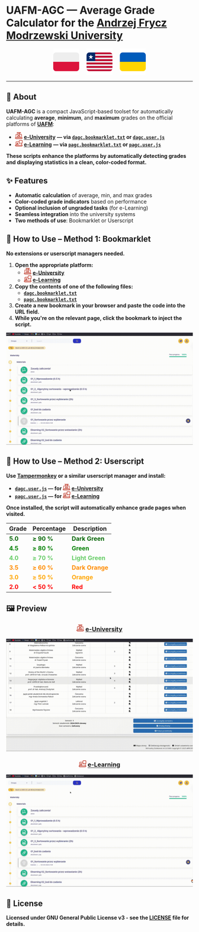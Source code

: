 # **UAFM-AGC** — **Average Grade Calculator for the [Andrzej Frycz Modrzewski University](https://uafm.edu.pl/)**

<p align="center">
  <a href="docs/pl.md"><img src="assets/pl_icon.svg" width="70" alt="Polski"></a>
  &nbsp;&nbsp;&nbsp;
  <a href="README.md"><img src="assets/en_icon.svg" width="70" alt="English"></a>
  &nbsp;&nbsp;&nbsp;
  <a href="docs/ua.md"><img src="assets/ua_icon.svg" width="70" alt="Українська"></a>
</p>

---

## 📌 **About**

**UAFM-AGC** is a compact JavaScript-based toolset for automatically calculating **average**, **minimum**, and **maximum** grades on the official platforms of [**UAFM**](https://uafm.edu.pl/):

- <img src="assets/dziekanat.svg" width="20" alt="e-University icon"> [**e-University**](https://dziekanat.uafm.edu.pl) **— via [`dagc.bookmarklet.txt`](dagc.bookmarklet.txt) or [`dagc.user.js`](js/dagc.user.js)**  
- <img src="assets/platforma.svg" width="20" alt="e-Learning icon"> [**e-Learning**](https://platforma.uafm.edu.pl) **— via [`pagc.bookmarklet.txt`](pagc.bookmarklet.txt) or [`pagc.user.js`](js/pagc.user.js)**

**These scripts enhance the platforms by automatically detecting grades and displaying statistics in a clean, color-coded format.**

## **✨ Features**

- **Automatic calculation** of average, min, and max grades
- **Color-coded grade indicators** based on performance
- **Optional inclusion of ungraded tasks** (for e-Learning)
- **Seamless integration** into the university systems
- **Two methods of use**: Bookmarklet or Userscript

## **🔖 How to Use – Method 1: Bookmarklet**

**No extensions or userscript managers needed.**

1. **Open the appropriate platform:**
   - <img src="assets/dziekanat.svg" width="20" alt="e-University"> [**e-University**](https://dziekanat.uafm.edu.pl)
   - <img src="assets/platforma.svg" width="20" alt="e-Learning"> [**e-Learning**](https://platforma.uafm.edu.pl)
2. **Copy the contents of one of the following files:**
   - [**`dagc.bookmarklet.txt`**](dagc.bookmarklet.txt)
   - [**`pagc.bookmarklet.txt`**](pagc.bookmarklet.txt)
3. **Create a new bookmark in your browser and paste the code into the URL field.**
4. **While you're on the relevant page, click the bookmark to inject the script.**

![bookmarklet](assets/bookmarklet.gif)

## **🧠 How to Use – Method 2: Userscript**

**Use [Tampermonkey](https://www.tampermonkey.net/) or a similar userscript manager and install:**

- **[`dagc.user.js`](js/dagc.user.js) — for <img src="assets/dziekanat.svg" width="20" alt="e-University"> [e-University](https://dziekanat.uafm.edu.pl)**
- **[`pagc.user.js`](js/pagc.user.js) — for <img src="assets/platforma.svg" width="20" alt="e-Learning"> [e-Learning](https://platforma.uafm.edu.pl)**

**Once installed, the script will automatically enhance grade pages when visited.**

<div align="center">
<table style="font-size: 16px; border-spacing: 15px 8px;">
  <thead>
    <tr><th>Grade</th><th>Percentage</th><th>Description</th></tr>
  </thead>
  <tbody>
    <tr style="color:darkgreen;"><td><strong>5.0</strong></td><td><strong>≥ 90 %</strong></td><td><strong>Dark Green</strong></td></tr>
    <tr style="color:green;"><td><strong>4.5</strong></td><td><strong>≥ 80 %</strong></td><td><strong>Green</strong></td></tr>
    <tr style="color:#66cc66;"><td><strong>4.0</strong></td><td><strong>≥ 70 %</strong></td><td><strong>Light Green</strong></td></tr>
    <tr style="color:#FF8C00;"><td><strong>3.5</strong></td><td><strong>≥ 60 %</strong></td><td><strong>Dark Orange</strong></td></tr>
    <tr style="color:orange;"><td><strong>3.0</strong></td><td><strong>≥ 50 %</strong></td><td><strong>Orange</strong></td></tr>
    <tr style="color:red;"><td><strong>2.0</strong></td><td><strong>< 50 %</strong></td><td><strong>Red</strong></td></tr>
  </tbody>
</table>
</div>

## **🖼️ Preview**

<div align="center">

### <img src="assets/dziekanat.svg" width="20" alt="e-University"> [**e-University**](https://dziekanat.uafm.edu.pl)

![**e-University**](assets/dagc.gif)

### <img src="assets/platforma.svg" width="20" alt="e-Learning"> [**e-Learning**](https://platforma.uafm.edu.pl)

![**e-Learning**](assets/pagc.gif)

</div>

## **📝 License**

**Licensed under GNU General Public License v3 - see the [**LICENSE**](LICENSE) file for details.**
